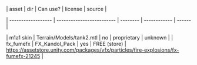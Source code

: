 
| asset              | dir                       | Can use? | license      | source |

| ------------------ | ------------------------- | -------- | ------------ | ------ | 

| m1a1 skin          | Terrain/Models/tank2.mtl  | no       | proprietary  | unknown |
| fx_fumefx          | FX_Kandol_Pack            | yes      | FREE (store) | https://assetstore.unity.com/packages/vfx/particles/fire-explosions/fx-fumefx-21245 |
